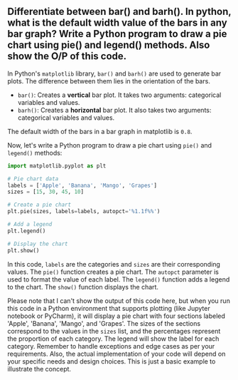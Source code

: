 ## Differentiate between bar() and barh(). In python, what is the default width value of the bars in any bar graph? Write a Python program to draw a pie chart using pie() and legend() methods. Also show the O/P of this code.

In Python's `matplotlib` library, `bar()` and `barh()` are used to generate bar plots. The difference between them lies in the orientation of the bars.

- `bar()`: Creates a **vertical** bar plot. It takes two arguments: categorical variables and values.
- `barh()`: Creates a **horizontal** bar plot. It also takes two arguments: categorical variables and values.

The default width of the bars in a bar graph in matplotlib is `0.8`.

Now, let's write a Python program to draw a pie chart using `pie()` and `legend()` methods:

```python
import matplotlib.pyplot as plt

# Pie chart data
labels = ['Apple', 'Banana', 'Mango', 'Grapes']
sizes = [15, 30, 45, 10]

# Create a pie chart
plt.pie(sizes, labels=labels, autopct='%1.1f%%')

# Add a legend
plt.legend()

# Display the chart
plt.show()
```

In this code, `labels` are the categories and `sizes` are their corresponding values. The `pie()` function creates a pie chart. The `autopct` parameter is used to format the value of each label. The `legend()` function adds a legend to the chart. The `show()` function displays the chart.

Please note that I can't show the output of this code here, but when you run this code in a Python environment that supports plotting (like Jupyter notebook or PyCharm), it will display a pie chart with four sections labeled 'Apple', 'Banana', 'Mango', and 'Grapes'. The sizes of the sections correspond to the values in the `sizes` list, and the percentages represent the proportion of each category. The legend will show the label for each category. Remember to handle exceptions and edge cases as per your requirements. Also, the actual implementation of your code will depend on your specific needs and design choices. This is just a basic example to illustrate the concept.
